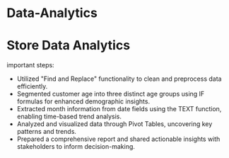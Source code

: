 # Data-Analytics

# Store Data Analytics
important steps:
- Utilized "Find and Replace" functionality to clean and preprocess data efficiently.
- Segmented customer age into three distinct age groups using IF formulas for enhanced demographic insights.
- Extracted month information from date fields using the TEXT function, enabling time-based trend analysis.
- Analyzed and visualized data through Pivot Tables, uncovering key patterns and trends.
- Prepared a comprehensive report and shared actionable insights with stakeholders to inform decision-making.
